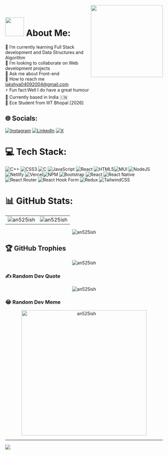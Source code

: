 <img align='right' src="https://media.giphy.com/media/M9gbBd9nbDrOTu1Mqx/giphy.gif" width="230">

# <img src="https://media.giphy.com/media/WUlplcMpOCEmTGBtBW/giphy.gif" width="60">   About Me:
🐾 I’m currently learning Full Stack development and Data Structures and Algorithm<br>🤝 I’m looking to collaborate on Web development projects<br>💬 Ask me about Front-end <br>📧 How to reach me lakshya04092004@gmail.com<br>⚡ Fun fact:Well I do have a great humour<br>🏡 Currently based in India 🇮🇳<br>🏫 Ece Student from IIIT Bhopal [2026]


## 🌐 Socials:
[![Instagram](https://img.shields.io/badge/Instagram-%23E4405F.svg?logo=Instagram&logoColor=white)](https://instagram.com/_thatonedumbkid) [![LinkedIn](https://img.shields.io/badge/LinkedIn-%230077B5.svg?logo=linkedin&logoColor=white)](https://linkedin.com/in/lakshya-gautam-621aab261) [![X](https://img.shields.io/badge/X-black.svg?logo=X&logoColor=white)](https://x.com/@LakshyaG0409) 

# 💻 Tech Stack:
![C++](https://img.shields.io/badge/c++-%2300599C.svg?style=for-the-badge&logo=c%2B%2B&logoColor=white) ![CSS3](https://img.shields.io/badge/css3-%231572B6.svg?style=for-the-badge&logo=css3&logoColor=white) ![C](https://img.shields.io/badge/c-%2300599C.svg?style=for-the-badge&logo=c&logoColor=white) ![JavaScript](https://img.shields.io/badge/javascript-%23323330.svg?style=for-the-badge&logo=javascript&logoColor=%23F7DF1E) ![React](https://img.shields.io/badge/react-%2320232a.svg?style=for-the-badge&logo=react&logoColor=%2361DAFB) ![HTML5](https://img.shields.io/badge/html5-%23E34F26.svg?style=for-the-badge&logo=html5&logoColor=white)![MUI](https://img.shields.io/badge/MUI-%230081CB.svg?style=for-the-badge&logo=material-ui&logoColor=white) ![NodeJS](https://img.shields.io/badge/node.js-6DA55F?style=for-the-badge&logo=node.js&logoColor=white) ![Netlify](https://img.shields.io/badge/netlify-%23000000.svg?style=for-the-badge&logo=netlify&logoColor=#00C7B7) ![Vercel](https://img.shields.io/badge/vercel-%23000000.svg?style=for-the-badge&logo=vercel&logoColor=white)![NPM](https://img.shields.io/badge/NPM-%23000000.svg?style=for-the-badge&logo=npm&logoColor=white)  ![Bootstrap](https://img.shields.io/badge/bootstrap-%238511FA.svg?style=for-the-badge&logo=bootstrap&logoColor=white) ![React](https://img.shields.io/badge/react-%2320232a.svg?style=for-the-badge&logo=react&logoColor=%2361DAFB) ![React Native](https://img.shields.io/badge/react_native-%2320232a.svg?style=for-the-badge&logo=react&logoColor=%2361DAFB) ![React Router](https://img.shields.io/badge/React_Router-CA4245?style=for-the-badge&logo=react-router&logoColor=white) ![React Hook Form](https://img.shields.io/badge/React%20Hook%20Form-%23EC5990.svg?style=for-the-badge&logo=reacthookform&logoColor=white) ![Redux](https://img.shields.io/badge/redux-%23593d88.svg?style=for-the-badge&logo=redux&logoColor=white) ![TailwindCSS](https://img.shields.io/badge/tailwindcss-%2338B2AC.svg?style=for-the-badge&logo=tailwind-css&logoColor=white)
# 📊 GitHub Stats:


<table>
  <tr>
    <td><img src="https://github-readme-stats.vercel.app/api?username=LAKSHYA0409&theme=radical&hide_border=false&include_all_commits=false&count_private=false)" alt="an525ish" /></td>
    <td><img align="center" src="https://github-readme-streak-stats.herokuapp.com/?user=LAKSHYA0409&theme=radical&hide_border=false" alt="an525ish" /></td>
  </tr>
</table>

<div align="center">
  <p>
    <img src="https://github-readme-stats.vercel.app/api/top-langs/?username=LAKSHYA0409&theme=radical&hide_border=false&include_all_commits=false&count_private=false&layout=compact" alt="an525ish" />
  </p>
 </div> 


## 🏆 GitHub Trophies
<div align="center">
  <p>
    <img src="https://github-profile-trophy.vercel.app/?username=LAKSHYA0409&theme=radical&no-frame=false&no-bg=true&margin-w=4" alt="an525ish" />
  </p>
 </div> 

### ✍️ Random Dev Quote
<div align="center">
  <p>
    <img src="https://quotes-github-readme.vercel.app/api?type=horizontal&theme=radical" alt="an525ish" />
  </p>
 </div> 



### 😂 Random Dev Meme
<div align="center">
  <p>
    <img src='https://randommeme-five.vercel.app/' style="height: 400px;" alt="an525ish" />
  </p>
 </div> 



---
[![](https://visitcount.itsvg.in/api?id=LAKSHYA0409&icon=0&color=0)](https://visitcount.itsvg.in)

<!-- Proudly created with GPRM ( https://gprm.itsvg.in ) -->
